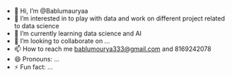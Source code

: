 - 👋 Hi, I’m @Bablumauryaa
- 👀 I’m interested in to play with data and work on different project related to data science
- 🌱 I’m currently learning data science and AI
- 💞️ I’m looking to collaborate on ...
- 📫 How to reach me bablumourya333@gmail.com and 8169242078
- 😄 Pronouns: ...
- ⚡ Fun fact: ...

<!---
Bablumauryaa/Bablumauryaa is a ✨ special ✨ repository because its `README.md` (this file) appears on your GitHub profile.
You can click the Preview link to take a look at your changes.
--->
